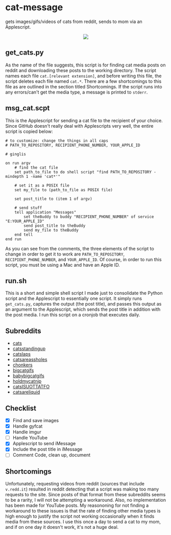 # cat-message
gets images/gifs/videos of cats from reddit, sends to mom via an Applescript.

<p align="center">
  <img src="demo.gif" />
</p>

## get_cats.py

As the name of the file suggests, this script is for finding cat media posts on reddit and downloading these posts to the working directory. The script names each file `cat.[relevant extension]`, and before writing this file, the script deletes each file named `cat.*`. There are a few shortcomings to this file as are outlined in the section titled Shortcomings. If the script runs into any errors/can't get the media type, a message is printed to `stderr`.

## msg_cat.scpt

This is the Applescript for sending a cat file to the recipient of your choice. Since GitHub doesn't really deal with Applescripts very well, the entire script is copied below:

```applescript
# to customize: change the things in all caps
# PATH_TO_REPOSITORY, RECIPIENT_PHONE_NUMBER, YOUR_APPLE_ID

# ginglis

on run argv
	# find the cat file
	set path_to_file to do shell script "find PATH_TO_REPOSITORY -mindepth 1 -name 'cat*'"

	# set it as a POSIX file
	set my_file to (path_to_file as POSIX file)

	set post_title to (item 1 of argv)

	# send stuff
	tell application "Messages"
		set theBuddy to buddy "RECIPIENT_PHONE_NUMBER" of service "E:YOUR_APPLE_ID"
		send post_title to theBuddy
		send my_file to theBuddy
	end tell
end run
```

As you can see from the comments, the three elements of the script to change in order to get it to work are `PATH_TO_REPOSITORY`, `RECIPIENT_PHONE_NUMBER`, and `YOUR_APPLE_ID`. Of course, in order to run this script, you must be using a Mac and have an Apple ID.

## run.sh

This is a short and simple shell script I made just to consolidate the Python script and the Applescript to essentially one script. It simply runs `get_cats.py`, captures the output (the post title), and passes this output as an argument to the Applescript, which sends the post title in addition with the post media. I run this script on a cronjob that executes daily.

## Subreddits

- [cats](https://www.reddit.com/r/cats)
- [catsstandingup](https://www.reddit.com/r/catsstandingup)
- [catslaps](https://www.reddit.com/r/catslaps)
- [catsareassholes](https://www.reddit.com/r/catsareassholes)
- [chonkers](https://www.reddit.com/r/chonkers)
- [bigcatgifs](https://www.reddit.com/r/bigcatgifs)
- [babybigcatgifs](https://www.reddit.com/r/babybigcatgifs)
- [holdmycatnip](https://www.reddit.com/r/holdmycatnip)
- [catsISUOTTATFO](https://www.reddit.com/r/CatsISUOTTATFO/)
- [catsareliquid](https://www.reddit.com/r/catsareliquid/)

## Checklist

- [X] Find and save images
- [X] Handle gyfcat
- [X] Handle imgur
- [ ] Handle YouTube
- [X] Applescript to send iMessage
- [X] Include the post title in iMessage
- [ ] Comment Code, clean up, document

## Shortcomings

Unfortunately, requesting videos from reddit (sources that include `v.redd.it`) resulted in reddit detecting that a script was making too many requests to the site. Since posts of that format from these subreddits seems to be a rarity, I will not be attempting a workaround. Also, no implementation has been made for YouTube posts. My reasononing for not finding a workaround to these issues is that the rate of finding other media types is high enough to justify the script not working occasionally when it finds media from these sources. I use this once a day to send a cat to my mom, and if on one day it doesn't work, it's not a huge deal.
